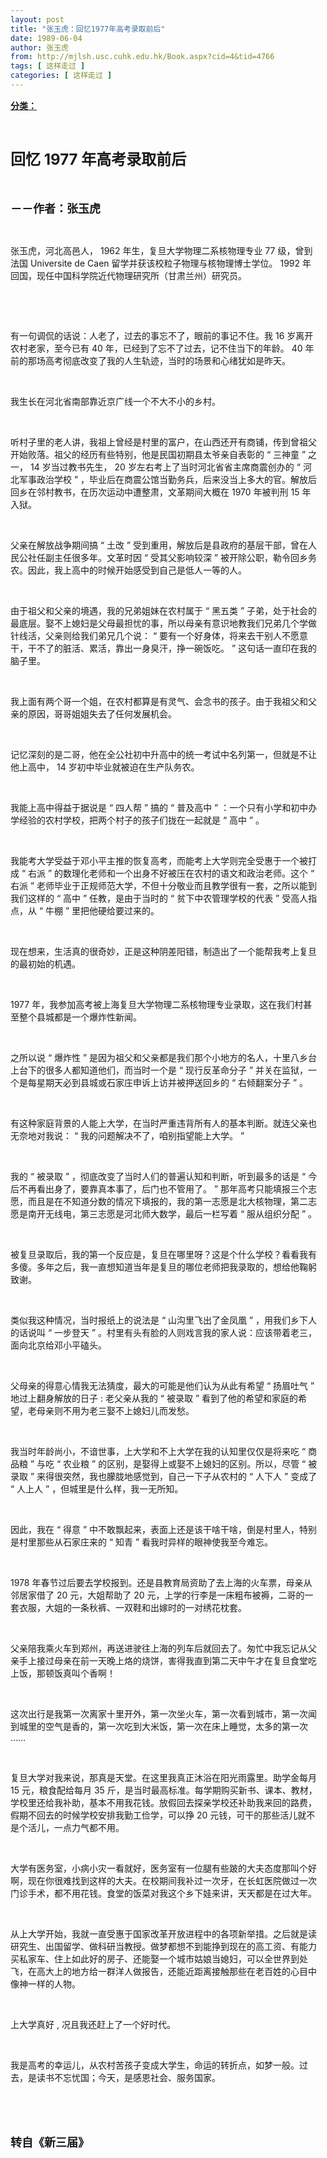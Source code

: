 ```yaml
---
layout: post
title: "张玉虎：回忆1977年高考录取前后"
date: 1989-06-04
author: 张玉虎
from: http://mjlsh.usc.cuhk.edu.hk/Book.aspx?cid=4&tid=4766
tags: [ 这样走过 ]
categories: [ 这样走过 ]
---
```


<div style="margin: 15px 10px 10px 0px;">
 <div>
  <span id="ctl00_ContentPlaceHolder1_chapter1_SubjectLabel" style="font-weight:bold;text-decoration:underline;">
   分类：
  </span>
 </div>
 <p class="p1">
  <b>
   <font size="5">
    <span class="s1">
    </span>
    <br/>
   </font>
  </b>
 </p>
 <p class="p2">
  <b>
   <font size="5">
    <span class="s1" style="">
     回忆
    </span>
    <span class="s2" style="">
     <font size="5">
      1977
     </font>
    </span>
    <span class="s1" style="">
     年高考录取前后
    </span>
   </font>
  </b>
 </p>
 <p class="p1">
  <b>
   <font size="4">
    <span class="s1">
    </span>
    <br/>
   </font>
  </b>
 </p>
 <p class="p2">
  <span class="s1">
   <b>
    <font size="4">
     －－作者：张玉虎
    </font>
   </b>
  </span>
 </p>
 <p class="p1">
  <span class="s1">
  </span>
  <br/>
 </p>
 <p class="p2">
  <span class="s1">
   张玉虎，河北高邑人，
  </span>
  <span class="s2">
   1962
  </span>
  <span class="s1">
   年生，复旦大学物理二系核物理专业
  </span>
  <span class="s2">
   77
  </span>
  <span class="s1">
   级，曾到法国
  </span>
  <span class="s2">
   Universite de Caen
  </span>
  <span class="s1">
   留学并获该校粒子物理与核物理博士学位。
  </span>
  <span class="s2">
   1992
  </span>
  <span class="s1">
   年回国，现任中国科学院近代物理研究所（甘肃兰州）研究员。
  </span>
 </p>
 <p class="p1">
  <span class="s1">
  </span>
  <br/>
 </p>
 <p class="p1">
  <span class="s1">
  </span>
  <br/>
 </p>
 <p class="p2">
  <span class="s1">
   有一句调侃的话说：人老了，过去的事忘不了，眼前的事记不住。我
  </span>
  <span class="s2">
   16
  </span>
  <span class="s1">
   岁离开农村老家，至今已有
  </span>
  <span class="s2">
   40
  </span>
  <span class="s1">
   年，已经到了忘不了过去，记不住当下的年龄。
  </span>
  <span class="s2">
   40
  </span>
  <span class="s1">
   年前的那场高考彻底改变了我的人生轨迹，当时的场景和心绪犹如是昨天。
  </span>
 </p>
 <p class="p1">
  <span class="s1">
  </span>
  <br/>
 </p>
 <p class="p2">
  <span class="s1">
   我生长在河北省南部靠近京广线一个不大不小的乡村。
  </span>
 </p>
 <p class="p1">
  <span class="s1">
  </span>
  <br/>
 </p>
 <p class="p2">
  <span class="s1">
   听村子里的老人讲，我祖上曾经是村里的富户，在山西还开有商铺，传到曾祖父开始败落。祖父的经历有些特别，他是民国初期县太爷亲自表彰的
  </span>
  <span class="s2">
   “
  </span>
  <span class="s1">
   三神童
  </span>
  <span class="s2">
   ”
  </span>
  <span class="s1">
   之一，
  </span>
  <span class="s2">
   14
  </span>
  <span class="s1">
   岁当过教书先生，
  </span>
  <span class="s2">
   20
  </span>
  <span class="s1">
   岁左右考上了当时河北省省主席商震创办的
  </span>
  <span class="s2">
   “
  </span>
  <span class="s1">
   河北军事政治学校
  </span>
  <span class="s2">
   ”
  </span>
  <span class="s1">
   ，毕业后在商震公馆当勤务兵，后来没当上多大的官。解放后回乡在邻村教书，在历次运动中遭整肃，文革期间大概在
  </span>
  <span class="s2">
   1970
  </span>
  <span class="s1">
   年被判刑
  </span>
  <span class="s2">
   15
  </span>
  <span class="s1">
   年入狱。
  </span>
 </p>
 <p class="p1">
  <span class="s1">
  </span>
  <br/>
 </p>
 <p class="p2">
  <span class="s1">
   父亲在解放战争期间搞
  </span>
  <span class="s2">
   “
  </span>
  <span class="s1">
   土改
  </span>
  <span class="s2">
   ”
  </span>
  <span class="s1">
   受到重用，解放后是县政府的基层干部，曾在人民公社任副主任很多年。文革时因
  </span>
  <span class="s2">
   “
  </span>
  <span class="s1">
   受其父影响较深
  </span>
  <span class="s2">
   ”
  </span>
  <span class="s1">
   被开除公职，勒令回乡务农。因此，我上高中的时候开始感受到自己是低人一等的人。
  </span>
 </p>
 <p class="p1">
  <span class="s1">
  </span>
  <br/>
 </p>
 <p class="p2">
  <span class="s1">
   由于祖父和父亲的境遇，我的兄弟姐妹在农村属于
  </span>
  <span class="s2">
   “
  </span>
  <span class="s1">
   黑五类
  </span>
  <span class="s2">
   ”
  </span>
  <span class="s1">
   子弟，处于社会的最底层。娶不上媳妇是父母最担忧的事，所以母亲有意识地教我们兄弟几个学做针线活，父亲则给我们弟兄几个说：
  </span>
  <span class="s2">
   “
  </span>
  <span class="s1">
   要有一个好身体，将来去干别人不愿意干，干不了的脏活、累活，靠出一身臭汗，挣一碗饭吃。
  </span>
  <span class="s2">
   ”
  </span>
  <span class="s1">
   这句话一直印在我的脑子里。
  </span>
 </p>
 <p class="p1">
  <span class="s1">
  </span>
  <br/>
 </p>
 <p class="p2">
  <span class="s1">
   我上面有两个哥一个姐，在农村都算是有灵气、会念书的孩子。由于我祖父和父亲的原因，哥哥姐姐失去了任何发展机会。
  </span>
 </p>
 <p class="p1">
  <span class="s1">
  </span>
  <br/>
 </p>
 <p class="p2">
  <span class="s1">
   记忆深刻的是二哥，他在全公社初中升高中的统一考试中名列第一，但就是不让他上高中，
  </span>
  <span class="s2">
   14
  </span>
  <span class="s1">
   岁初中毕业就被迫在生产队务农。
  </span>
 </p>
 <p class="p1">
  <span class="s1">
  </span>
  <br/>
 </p>
 <p class="p2">
  <span class="s1">
   我能上高中得益于据说是
  </span>
  <span class="s2">
   “
  </span>
  <span class="s1">
   四人帮
  </span>
  <span class="s2">
   ”
  </span>
  <span class="s1">
   搞的
  </span>
  <span class="s2">
   “
  </span>
  <span class="s1">
   普及高中
  </span>
  <span class="s2">
   ”
  </span>
  <span class="s1">
   ：一个只有小学和初中办学经验的农村学校，把两个村子的孩子们拢在一起就是
  </span>
  <span class="s2">
   “
  </span>
  <span class="s1">
   高中
  </span>
  <span class="s2">
   ”
  </span>
  <span class="s1">
   。
  </span>
 </p>
 <p class="p1">
  <span class="s1">
  </span>
  <br/>
 </p>
 <p class="p2">
  <span class="s1">
   我能考大学受益于邓小平主推的恢复高考，而能考上大学则完全受惠于一个被打成
  </span>
  <span class="s2">
   “
  </span>
  <span class="s1">
   右派
  </span>
  <span class="s2">
   ”
  </span>
  <span class="s1">
   的数理化老师和一个出身不好被压在农村的语文和政治老师。这个
  </span>
  <span class="s2">
   “
  </span>
  <span class="s1">
   右派
  </span>
  <span class="s2">
   ”
  </span>
  <span class="s1">
   老师毕业于正规师范大学，不但十分敬业而且教学很有一套，之所以能到我们这样的
  </span>
  <span class="s2">
   “
  </span>
  <span class="s1">
   高中
  </span>
  <span class="s2">
   ”
  </span>
  <span class="s1">
   任教，是由于当时的
  </span>
  <span class="s2">
   “
  </span>
  <span class="s1">
   贫下中农管理学校的代表
  </span>
  <span class="s2">
   ”
  </span>
  <span class="s1">
   受高人指点，从
  </span>
  <span class="s2">
   “
  </span>
  <span class="s1">
   牛棚
  </span>
  <span class="s2">
   ”
  </span>
  <span class="s1">
   里把他硬给要过来的。
  </span>
 </p>
 <p class="p1">
  <span class="s1">
  </span>
  <br/>
 </p>
 <p class="p2">
  <span class="s1">
   现在想来，生活真的很奇妙，正是这种阴差阳错，制造出了一个能帮我考上复旦的最初始的机遇。
  </span>
 </p>
 <p class="p1">
  <span class="s1">
  </span>
  <br/>
 </p>
 <p class="p2">
  <span class="s2">
   1977
  </span>
  <span class="s1">
   年，我参加高考被上海复旦大学物理二系核物理专业录取，这在我们村甚至整个县城都是一个爆炸性新闻。
  </span>
 </p>
 <p class="p1">
  <span class="s1">
  </span>
  <br/>
 </p>
 <p class="p2">
  <span class="s1">
   之所以说
  </span>
  <span class="s2">
   “
  </span>
  <span class="s1">
   爆炸性
  </span>
  <span class="s2">
   ”
  </span>
  <span class="s1">
   是因为祖父和父亲都是我们那个小地方的名人，十里八乡台上台下的很多人都知道他们，而当时一个是
  </span>
  <span class="s2">
   “
  </span>
  <span class="s1">
   现行反革命分子
  </span>
  <span class="s2">
   ”
  </span>
  <span class="s1">
   并关在监狱，一个是每星期天必到县城或石家庄申诉上访并被押送回乡的
  </span>
  <span class="s2">
   “
  </span>
  <span class="s1">
   右倾翻案分子
  </span>
  <span class="s2">
   ”
  </span>
  <span class="s1">
   。
  </span>
 </p>
 <p class="p1">
  <span class="s1">
  </span>
  <br/>
 </p>
 <p class="p2">
  <span class="s1">
   有这种家庭背景的人能上大学，在当时严重违背所有人的基本判断。就连父亲也无奈地对我说：
  </span>
  <span class="s2">
   “
  </span>
  <span class="s1">
   我的问题解决不了，咱别指望能上大学。
  </span>
  <span class="s2">
   ”
  </span>
 </p>
 <p class="p1">
  <span class="s1">
  </span>
  <br/>
 </p>
 <p class="p2">
  <span class="s1">
   我的
  </span>
  <span class="s2">
   “
  </span>
  <span class="s1">
   被录取
  </span>
  <span class="s2">
   ”
  </span>
  <span class="s1">
   ，彻底改变了当时人们的普遍认知和判断，听到最多的话是
  </span>
  <span class="s2">
   “
  </span>
  <span class="s1">
   今后不再看出身了，要靠真本事了，后门也不管用了。
  </span>
  <span class="s2">
   ”
  </span>
  <span class="s1">
   那年高考只能填报三个志愿，而且是在不知道分数的情况下填报的，我的第一志愿是北大核物理，第二志愿是南开无线电，第三志愿是河北师大数学，最后一栏写着
  </span>
  <span class="s2">
   “
  </span>
  <span class="s1">
   服从组织分配
  </span>
  <span class="s2">
   ”
  </span>
  <span class="s1">
   。
  </span>
 </p>
 <p class="p1">
  <span class="s1">
  </span>
  <br/>
 </p>
 <p class="p2">
  <span class="s1">
   被复旦录取后，我的第一个反应是，复旦在哪里呀？这是个什么学校？看看我有多傻。多年之后，我一直想知道当年是复旦的哪位老师把我录取的，想给他鞠躬致谢。
  </span>
 </p>
 <p class="p1">
  <span class="s1">
  </span>
  <br/>
 </p>
 <p class="p2">
  <span class="s1">
   类似我这种情况，当时报纸上的说法是
  </span>
  <span class="s2">
   “
  </span>
  <span class="s1">
   山沟里飞出了金凤凰
  </span>
  <span class="s2">
   ”
  </span>
  <span class="s1">
   ，用我们乡下人的话说叫
  </span>
  <span class="s2">
   “
  </span>
  <span class="s1">
   一步登天
  </span>
  <span class="s2">
   ”
  </span>
  <span class="s1">
   。村里有头有脸的人则戏言我的家人说：应该带着老三，面向北京给邓小平磕头。
  </span>
 </p>
 <p class="p1">
  <span class="s1">
  </span>
  <br/>
 </p>
 <p class="p2">
  <span class="s1">
   父母亲的得意心情我无法猜度，最大的可能是他们认为从此有希望
  </span>
  <span class="s2">
   “
  </span>
  <span class="s1">
   扬眉吐气
  </span>
  <span class="s2">
   ”
  </span>
  <span class="s1">
   地过上翻身解放的日子
  </span>
  <span class="s2">
   :
  </span>
  <span class="s1">
   老父亲从我的
  </span>
  <span class="s2">
   “
  </span>
  <span class="s1">
   被录取
  </span>
  <span class="s2">
   ”
  </span>
  <span class="s1">
   看到了他的希望和家庭的希望，老母亲则不用为老三娶不上媳妇儿而发愁。
  </span>
 </p>
 <p class="p1">
  <span class="s1">
  </span>
  <br/>
 </p>
 <p class="p2">
  <span class="s1">
   我当时年龄尚小，不谙世事，上大学和不上大学在我的认知里仅仅是将来吃
  </span>
  <span class="s2">
   “
  </span>
  <span class="s1">
   商品粮
  </span>
  <span class="s2">
   ”
  </span>
  <span class="s1">
   与吃
  </span>
  <span class="s2">
   “
  </span>
  <span class="s1">
   农业粮
  </span>
  <span class="s2">
   ”
  </span>
  <span class="s1">
   的区别，是娶得上或娶不上媳妇的区别。所以，尽管
  </span>
  <span class="s2">
   “
  </span>
  <span class="s1">
   被录取
  </span>
  <span class="s2">
   ”
  </span>
  <span class="s1">
   来得很突然，我也朦胧地感觉到，自己一下子从农村的
  </span>
  <span class="s2">
   “
  </span>
  <span class="s1">
   人下人
  </span>
  <span class="s2">
   ”
  </span>
  <span class="s1">
   变成了
  </span>
  <span class="s2">
   “
  </span>
  <span class="s1">
   人上人
  </span>
  <span class="s2">
   ”
  </span>
  <span class="s1">
   ，但城里是什么样，我一无所知。
  </span>
 </p>
 <p class="p1">
  <span class="s1">
  </span>
  <br/>
 </p>
 <p class="p2">
  <span class="s1">
   因此，我在
  </span>
  <span class="s2">
   “
  </span>
  <span class="s1">
   得意
  </span>
  <span class="s2">
   ”
  </span>
  <span class="s1">
   中不敢飘起来，表面上还是该干啥干啥，倒是村里人，特别是村里那些从石家庄来的
  </span>
  <span class="s2">
   “
  </span>
  <span class="s1">
   知青
  </span>
  <span class="s2">
   ”
  </span>
  <span class="s1">
   看我时异样的眼神使我至今难忘。
  </span>
 </p>
 <p class="p1">
  <span class="s1">
  </span>
  <br/>
 </p>
 <p class="p2">
  <span class="s2">
   1978
  </span>
  <span class="s1">
   年春节过后要去学校报到。还是县教育局资助了去上海的火车票，母亲从邻居家借了
  </span>
  <span class="s2">
   20
  </span>
  <span class="s1">
   元，大姐帮助了
  </span>
  <span class="s2">
   20
  </span>
  <span class="s1">
   元，上学的行李是一床粗布被褥，二哥的一套衣服，大姐的一条秋裤、一双鞋和出嫁时的一对绣花枕套。
  </span>
 </p>
 <p class="p1">
  <span class="s1">
  </span>
  <br/>
 </p>
 <p class="p2">
  <span class="s1">
   父亲陪我乘火车到郑州，再送进驶往上海的列车后就回去了。匆忙中我忘记从父亲手上接过母亲在前一天晚上烙的烧饼，害得我直到第二天中午才在复旦食堂吃上饭，那顿饭真叫个香啊！
  </span>
 </p>
 <p class="p1">
  <span class="s1">
  </span>
  <br/>
 </p>
 <p class="p2">
  <span class="s1">
   这次出行是我第一次离家十里开外，第一次坐火车，第一次看到城市，第一次闻到城里的空气是香的，第一次吃到大米饭，第一次在床上睡觉，太多的第一次
  </span>
  <span class="s2">
   ……
  </span>
 </p>
 <p class="p1">
  <span class="s1">
  </span>
  <br/>
 </p>
 <p class="p2">
  <span class="s1">
   复旦大学对我来说，那真是天堂。在这里我真正沐浴在阳光雨露里。助学金每月
  </span>
  <span class="s2">
   15
  </span>
  <span class="s1">
   元，粮食配给每月
  </span>
  <span class="s2">
   35
  </span>
  <span class="s1">
   斤，是当时最高标准。每学期购买新书、课本、教材，学校里还给我补助，基本不用我花钱。放假回去探亲学校还补助我来回的路费，假期不回去的时候学校安排我勤工俭学，可以挣
  </span>
  <span class="s2">
   20
  </span>
  <span class="s1">
   元钱，可干的那些活儿就不是个活儿，一点力气都不用。
  </span>
 </p>
 <p class="p1">
  <span class="s1">
  </span>
  <br/>
 </p>
 <p class="p2">
  <span class="s1">
   大学有医务室，小病小灾一看就好，医务室有一位腿有些跛的大夫态度那叫个好啊，现在你很难找到这样的大夫。在校期间我补过一次牙，在长虹医院做过一次门诊手术，都不用花钱。食堂的饭菜对我这个乡下娃来讲，天天都是在过大年。
  </span>
 </p>
 <p class="p1">
  <span class="s1">
  </span>
  <br/>
 </p>
 <p class="p2">
  <span class="s1">
   从上大学开始，我就一直受惠于国家改革开放进程中的各项新举措。之后就是读研究生、出国留学、做科研当教授。做梦都想不到能挣到现在的高工资、有能力买私家车、住上如此好的房子、还能娶一个城市姑娘当媳妇，可以全世界到处飞，在高大上的地方给一群洋人做报告，还能近距离接触那些在老百姓的心目中像神一样的人物。
  </span>
 </p>
 <p class="p1">
  <span class="s1">
  </span>
  <br/>
 </p>
 <p class="p2">
  <span class="s1">
   上大学真好
  </span>
  <span class="s2">
   ,
  </span>
  <span class="s1">
   况且我还赶上了一个好时代。
  </span>
 </p>
 <p class="p1">
  <span class="s1">
  </span>
  <br/>
 </p>
 <p class="p2">
  <span class="s1">
   我是高考的幸运儿，从农村苦孩子变成大学生，命运的转折点，如梦一般。过去，是读书不忘忧国；今天，是感恩社会、服务国家。
  </span>
 </p>
 <p class="p1">
  <span class="s1">
  </span>
  <br/>
 </p>
 <p class="p1">
  <b>
   <font size="4">
    <span class="s1">
    </span>
    <br/>
   </font>
  </b>
 </p>
 <p class="p2">
  <span class="s1">
   <b>
    <font size="4">
     转自《新三届》
    </font>
   </b>
  </span>
 </p>
</div>

